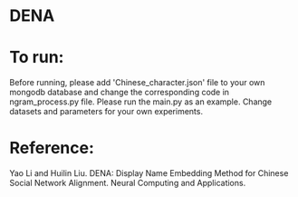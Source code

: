 # DENA
# To run:
Before running, please add 'Chinese_character.json' file to your own mongodb database and change the corresponding code in ngram_process.py file. 
Please run the main.py as an example. Change datasets and parameters for your own experiments.

# Reference:
Yao Li and Huilin Liu. DENA: Display Name Embedding Method for Chinese Social Network Alignment. Neural Computing and Applications.
